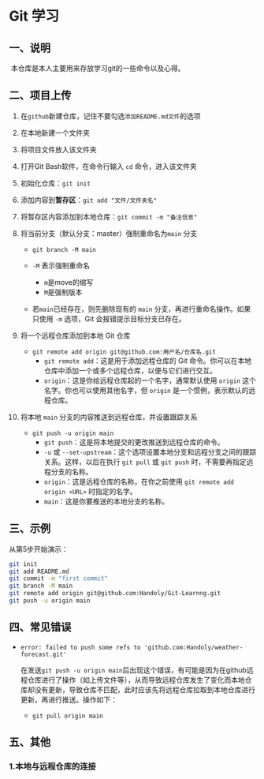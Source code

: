 # Git 学习

## 一、说明

​	本仓库是本人主要用来存放学习git的一些命令以及心得。

## 二、项目上传

[^注释]: 将项目上传到`github`的主要操作流程

1. 在`github`新建仓库，记住不要勾选`添加README.md文件`的选项

2. 在本地新建一个文件夹

3. 将项目文件放入该文件夹

4. 打开Git Bash软件，在命令行输入 `cd` 命令，进入该文件夹

5. 初始化仓库：`git init` 

6. 添加内容到**暂存区**：`git add "文件/文件夹名"`

7. 将暂存区内容添加到本地仓库：`git commit -m "备注信息"`

8. 将当前分支（默认分支：master）强制重命名为`main` 分支

   -  `git branch -M main`

     - `-M` 表示强制重命名
       - `m`是move的缩写
       - `M`是强制版本

     - 若`main`已经存在，则先删除现有的 `main` 分支，再进行重命名操作。如果只使用 `-m` 选项，Git 会报错提示目标分支已存在。

9. 将一个远程仓库添加到本地 Git 仓库

   - `git remote add origin git@github.com:用户名/仓库名.git` 
     - `git remote add`：这是用于添加远程仓库的 Git 命令。你可以在本地仓库中添加一个或多个远程仓库，以便与它们进行交互。
     - `origin`：这是你给远程仓库起的一个名字，通常默认使用 `origin` 这个名字。你也可以使用其他名字，但 `origin` 是一个惯例，表示默认的远程仓库。

10. 将本地 `main` 分支的内容推送到远程仓库，并设置跟踪关系

    - `git push -u origin main`
      - `git push`：这是将本地提交的更改推送到远程仓库的命令。
      - `-u` 或 `--set-upstream`：这个选项设置本地分支和远程分支之间的跟踪关系。这样，以后在执行 `git pull` 或 `git push` 时，不需要再指定远程分支的名称。
      - `origin`：这是远程仓库的名称，在你之前使用 `git remote add origin <URL>` 时指定的名字。
      - `main`：这是你要推送的本地分支的名称。

## 三、示例

[^注释]: 上传`README.md`文件

从第5步开始演示：

```bash
git init
git add README.md
git commit -m "first commit"
git branch -M main
git remote add origin git@github.com:Handoly/Git-Learnng.git
git push -u origin main
```

## 四、常见错误

- `error: failed to push some refs to 'github.com:Handoly/weather-forecast.git'`

  ​	在发送`git push -u origin main`后出现这个错误，有可能是因为在github远程仓库进行了操作（如上传文件等），从而导致远程仓库发生了变化而本地仓库却没有更新，导致仓库不匹配，此时应该先将远程仓库拉取到本地仓库进行更新，再进行推送。操作如下：

  - `git pull origin main` 

## 五、其他

### 1.本地与远程仓库的连接





